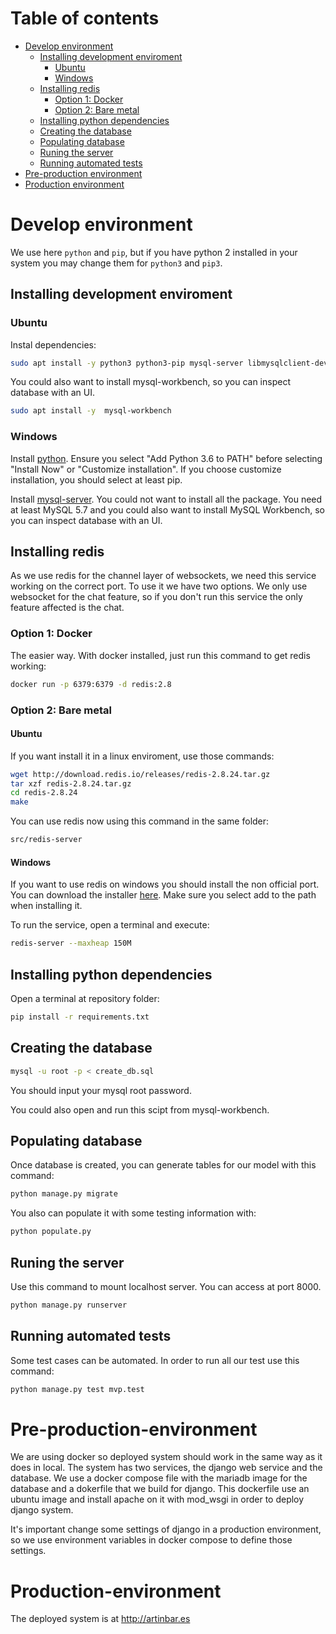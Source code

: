 
# Table of contents
 * [Develop environment](#Develop-environment)
   * [Installing development enviroment](#Installing-development-enviroment)
     * [Ubuntu](#Ubuntu)
     * [Windows](#Windows)
   * [Installing redis](#Installing-redis)
     * [Option 1: Docker](#Option-1)
     * [Option 2: Bare metal](#Option-2)
   * [Installing python dependencies](#Installing-python-dependencies)
   * [Creating the database](#Creating-the-database)
   * [Populating database](#Populating-database)
   * [Runing the server](#Runing-the-server)
   * [Running automated tests](#Running-automated-tests)
 * [Pre-production environment](#Pre-production-environment)
 * [Production environment](#Production-environment)

# <a name="Develop-environment"></a>Develop environment

We use here ```python``` and ```pip```, but if you have python 2 installed in your system you may change them for ```python3``` and ```pip3```.

## <a name="Installing-development-enviroment"></a>Installing development enviroment

### <a name="Ubuntu"></a>Ubuntu

Instal dependencies:

```bash
sudo apt install -y python3 python3-pip mysql-server libmysqlclient-dev
```

You could also want to install mysql-workbench, so you can inspect database with an UI.

```bash
sudo apt install -y  mysql-workbench
```

### <a name="Windows"></a>Windows

Install [python](https://www.python.org/ftp/python/3.6.4/python-3.6.4.exe). Ensure you select "Add Python 3.6 to PATH" before selecting "Install Now" or "Customize installation". If you choose customize installation, you should select at least pip.

Install [mysql-server](https://dev.mysql.com/get/Downloads/MySQLInstaller/mysql-installer-web-community-5.7.21.0.msi). You could not want to install all the package. You need at least MySQL 5.7 and you could also want to install MySQL Workbench, so you can inspect database with an UI.

## <a name="Installing-redis"></a>Installing redis

As we use redis for the channel layer of websockets, we need this service working on the correct port. To use it we have two options. We only use websocket for the chat feature, so if you don't run this service the only feature affected is the chat.

### <a name="Option-1"></a>Option 1: Docker

The easier way. With docker installed, just run this command to get redis working:

```bash
docker run -p 6379:6379 -d redis:2.8
```

### <a name="Option-2"></a>Option 2: Bare metal

#### Ubuntu

If you want install it in a linux enviroment,  use those commands:

```bash
wget http://download.redis.io/releases/redis-2.8.24.tar.gz
tar xzf redis-2.8.24.tar.gz
cd redis-2.8.24
make
```

You can use redis now using this command in the same folder:

```bash
src/redis-server
```

#### Windows

If you want to use redis on windows you should install the non official port. You can download the installer [here](https://github.com/MicrosoftArchive/redis/releases/download/win-2.8.2402/Redis-x64-2.8.2402.msi). Make sure you select add to the path when installing it.

To run the service, open a terminal and execute:

```bash
redis-server --maxheap 150M
```


## <a name="Installing-python-dependencies"></a>Installing python dependencies
Open a terminal at repository folder:

```bash
pip install -r requirements.txt
```

## <a name="Creating-the-database"></a>Creating the database

```bash
mysql -u root -p < create_db.sql
```

You should input your mysql root password.

You could also open and run this scipt from mysql-workbench.

## <a name="Populating-database"></a>Populating database
Once database is created, you can generate tables for our model with this command:

```bash
python manage.py migrate
```

You also can populate it with some testing information with:

```bash
python populate.py
```

## <a name="Runing-the-server"></a>Runing the server
Use this command to mount localhost server. You can access at port 8000.

```bash
python manage.py runserver
```

## <a name="Running-automated-tests"></a>Running automated tests
Some test cases can be automated. In order to run all our test use this command:

```bash
python manage.py test mvp.test
```

# <a name="Pre-production-environment"></a>Pre-production-environment
We are using docker so deployed system should work in the same way as it does in local. The system has two services, the django web service and the database. We use a docker compose file with the mariadb image for the database and a dokerfile that we build for django. This dockerfile use an ubuntu image and install apache on it with mod_wsgi in order to deploy django system.

It's important change some settings of django in a production environment, so we use environment variables in docker compose to define those settings.

# <a name="Production-environment"></a>Production-environment
The deployed system is at http://artinbar.es